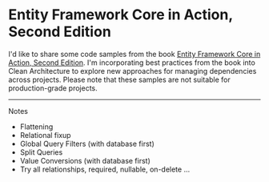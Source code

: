 # Entity Framework Core in Action, Second Edition

I'd like to share some code samples from the book [Entity Framework Core in Action, Second Edition](https://www.manning.com/books/entity-framework-core-in-action-second-edition). I'm incorporating best practices from the book into Clean Architecture to explore new approaches for managing dependencies across projects. Please note that these samples are not suitable for production-grade projects.

---

Notes
- Flattening
- Relational fixup
- Global Query Filters (with database first)
- Split Queries
- Value Conversions (with database first)
- Try all relationships, required, nullable, on-delete ... 

